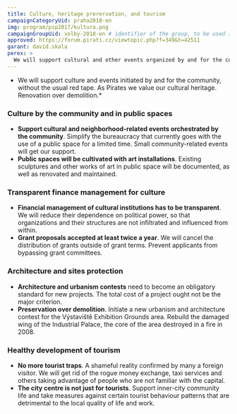 ```yaml
---
title: Culture, heritage prerervation, and tourism
campaignCategoryUid: praha2018-en 
img: program/psp2017/kultura.png
campaignGroupUid: volby-2018-en # identifier of the group, to be used in program point
approved: https://forum.pirati.cz/viewtopic.php?f=349&t=42511
garant: david.skala 
perex: >
  We will support cultural and other events organized by and for the community, without the usual red tape. As Pirates we value our cultural heritage. Renovation over demolition. 
---
```


* We will support culture and events initiated by and for the community, without the usual red tape. As Pirates we value our cultural heritage. Renovation over demolition.*

### Culture by the community and in public spaces
* **Support cultural and neighborhood-related events orchestrated by the community**.
Simplify the bureaucracy that currently goes with the use of a public space for a limited time. Small community-related events will get our support. 
* **Public spaces will be cultivated with art installations**.
Existing sculptures and other works of art in public space will be documented, as well as renovated and maintained. 

### Transparent finance management for culture
* **Financial management of cultural institutions has to be transparent**. We will reduce their dependence on political power, so that organizations and their structures are not infiltrated and influenced from within.
* **Grant proposals accepted at least twice a year**. We will
cancel the distribution of grants outside of grant terms. Prevent applicants from bypassing grant committees.

### Architecture and sites protection
* **Architecture and urbanism contests** need to become an obligatory standard for new
projects. The total cost of a project ought not be the major criterion. 
* **Preservation over demolition**. Initiate a new urbanism and architecture
contest for the Výstaviště Exhibition Grounds area. Rebuild the damaged wing of the Industrial Palace, the core of the area destroyed in a fire in 2008.

### Healthy development of tourism
* **No more tourist traps**. A shameful reality confirmed by
many a foreign visitor. We will get rid of the rogue money exchange, taxi services and
others taking advantage of people who are not familiar with the capital. 
* **The city centre is not just for tourists**. Support inner-city community life and take measures against certain tourist behaviour patterns that are detrimental to the local quality of life and work.
